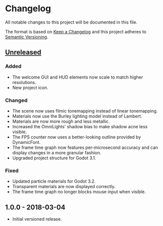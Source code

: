 # Changelog

All notable changes to this project will be documented in this file.

The format is based on [Keep a Changelog](http://keepachangelog.com/en/1.0.0/)
and this project adheres to [Semantic Versioning](http://semver.org/spec/v2.0.0.html).

## [Unreleased]

### Added

- The welcome GUI and HUD elements now scale to match higher resolutions.
- New project icon.

### Changed

- The scene now uses filmic tonemapping instead of linear tonemapping.
- Materials now use the Burley lighting model instead of Lambert.
- Materials are now more rough and less metallic.
- Increased the OmniLights' shadow bias to make shadow acne less visible.
- The FPS counter now uses a better-looking outline provided by DynamicFont.
- The frame time graph now features per-microsecond accuracy and can
  display changes in a more granular fashion.
- Upgraded project structure for Godot 3.1.

### Fixed

- Updated particle materials for Godot 3.2.
- Transparent materials are now displayed correctly.
- The frame time graph no longer blocks mouse input when visible.

## 1.0.0 - 2018-03-04

- Initial versioned release.

[Unreleased]: https://github.com/Calinou/godot-sponza/compare/v1.0.0...HEAD
